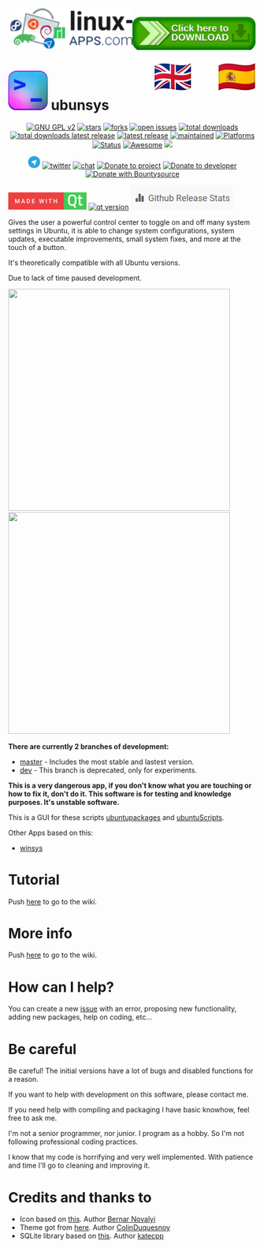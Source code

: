 <p align="center">
  <a href="https://www.pling.com/p/1179908" target="_blank"><img src="https://raw.githubusercontent.com/adgellida/resources/master/images/linux-apps-logo.png" width="250"></a><a href="https://www.pling.com/p/1179908" target="_blank"><img src="https://raw.githubusercontent.com/adgellida/resources/master/images/download-badge.png" width="250" alt="Gitlab"></a>
</p>

<a href="https://github.com/adgellida/ubunsys/blob/master/READMEesES.md" target="_blank"><img src="https://raw.githubusercontent.com/adgellida/data-protection-list/main/images/languages/spain.png" width="80" img align="right"></a>
<a href="https://github.com/adgellida/ubunsys" target="_blank"><img src="https://raw.githubusercontent.com/adgellida/data-protection-list/main/images/languages/united-kingdom.png" width="80" style="vertical-align:middle;margin:0px 50px" img align="right"></a>

<img src="https://raw.githubusercontent.com/adgellida/ubunsys/master/logo.png" width="80"> ubunsys
=============================================

<p align="center">
    <a href="https://www.gnu.org/licenses/gpl-2.0.en.html" target="_blank"><img src="https://img.shields.io/badge/license-GPLv2-blue.svg" alt="GNU GPL v2"></a>
    <a href="https://github.com/adgellida/ubunsys/stargazers" target="_blank"><img src="https://img.shields.io/github/stars/adgellida/ubunsys.svg" alt="stars"></a>
    <a href="https://github.com/adgellida/ubunsys/network" target="_blank"><img src="https://img.shields.io/github/forks/adgellida/ubunsys.svg" alt="forks"></a>
    <a href="https://github.com/adgellida/ubunsys/issues?q=is%3Aopen" target="_blank"><img src="https://img.shields.io/github/issues/adgellida/ubunsys.svg" alt="open issues"></a>
    <a href="https://github.com/adgellida/ubunsys/releases/latest" target="_blank"><img src="https://img.shields.io/github/downloads/adgellida/ubunsys/total.svg" alt="total downloads"></a>
    <a href="https://github.com/adgellida/ubunsys/releases/latest" target="_blank"><img src="https://img.shields.io/github/downloads/adgellida/ubunsys/v2020.08.25/total.svg" alt="total downloads latest release"></a>
    <a href="https://github.com/adgellida/ubunsys/releases/latest" target="_blank"><img src="https://img.shields.io/badge/latest release-v2020.08.25-blue.svg" alt="latest release"></a>
    <a href="https://github.com/adgellida/ubunsys/commits/master" target="_blank"><img src="https://img.shields.io/badge/maintained-active-green.svg" alt="maintained"></a>
    <a href="https://github.com/adgellida/ubunsys/releases"><img src="https://img.shields.io/badge/platform-Linux-lightgrey.svg" alt="Platforms"></a>
    <a href="https://github.com/adgellida/ubunsys/releases"><img src="https://img.shields.io/badge/status-alpha-orange.svg" alt="Status"></a>
    <a href="https://github.com/LewisVo/Awesome-Linux-Software/#utilities"><img src="https://cdn.rawgit.com/sindresorhus/awesome/d7305f38d29fed78fa85652e3a63e154dd8e8829/media/badge.svg" alt="Awesome"/></a>
	<a href="https://www.codacy.com/app/adgellida/ubunsys?utm_source=github.com&amp;utm_medium=referral&amp;utm_content=adgellida/ubunsys&amp;utm_campaign=Badge_Grade"><img src="https://api.codacy.com/project/badge/Grade/f33896b9ff894ab3a0862ada0835deaa"/></a>
</p>

<p align="center">
	<a href="https://t.me/ubunsys_app" target="_blank"><img src="https://raw.githubusercontent.com/adgellida/ubunsys/master/src/images/td_logo.png" width="25" alt="telegram group"></a>
	<a href="https://twitter.com/ubunsys_app" target="_blank"><img src="https://img.shields.io/twitter/follow/ubunsys_app.svg?style=social&label=Follow" alt="twitter"></a>
	<a href="https://gitter.im/adgellida/ubunsys" target="_blank"><img src="https://badges.gitter.im/adgellida/ubunsys.svg" alt="chat"></a>
	<a href="https://www.paypal.com/cgi-bin/webscr?cmd=_s-xclick&hosted_button_id=84KHR9VLK7XK8" target="_blank"><img src="https://img.shields.io/badge/Donate-PayPal-green.svg" alt="Donate to project"></a> <a href="https://www.paypal.me/adgellida" target="_blank"><img src="https://img.shields.io/badge/Donate-PayPal.me-green.svg" alt="Donate to developer"></a>
	<a href="https://www.bountysource.com/teams/ubunsys" target="_blank"><img src="https://img.shields.io/bountysource/team/ubunsys/activity.svg" alt="Donate with Bountysource"></a>
</p>

<p align="left">
	<a href="https://forthebadge.com/" target="_blank"><img src="https://raw.githubusercontent.com/adgellida/ubunsys/master/src/images/made-with-qt.png" alt="forthebadge"></a>
	<a href="https://www.qt.io" target="_blank"><img src="https://img.shields.io/badge/qt version-v5.9.5-green.svg" alt="qt version"></a>
	<a href="http://www.somsubhra.com/github-release-stats/?username=adgellida&repository=ubunsys" target="_blank"><img src="https://raw.githubusercontent.com/adgellida/ubunsys/master/src/images/github-release-stats.png" alt="github release stats"></a>
</p>

Gives the user a powerful control center to toggle on and off many system settings in Ubuntu, it is able to change system configurations, system updates, executable improvements, small system fixes, and more at the touch of a button.

It's theoretically compatible with all Ubuntu versions.

Due to lack of time paused development.

<img src="https://i.imgur.com/0kxR5Vj.gif" width="450" height="450" />

<img src="https://i.imgur.com/9jecSPE.gif" width="450" height="450" />

**There are currently 2 branches of development:**

* [master](https://github.com/adgellida/ubunsys/tree/master) - Includes the most stable and lastest version.
* [dev](https://github.com/adgellida/ubunsys/tree/dev) - This branch is deprecated, only for experiments.

**This is a very dangerous app, if you don't know what you are touching or how to fix it, don't do it. This software is for testing and knowledge purposes. It's unstable software.**

This is a GUI for these scripts [ubuntupackages](https://github.com/adgellida/ubuntupackages) and [ubuntuScripts](https://github.com/adgellida/ubuntuScripts).

Other Apps based on this:

* [winsys](https://github.com/adgellida/winsys)

Tutorial
=============================================

Push [here](https://github.com/adgellida/ubunsys/wiki/Tutorial_en) to go to the wiki.

More info
=============================================

Push [here](https://github.com/adgellida/ubunsys/wiki/More-info) to go to the wiki.

How can I help?
=============================================

You can create a new [issue](https://github.com/adgellida/ubunsys/issues/new) with an error, proposing new functionality, adding new packages, help on coding, etc...

Be careful
=============================================

Be careful! The initial versions have a lot of bugs and disabled functions for a reason.

If you want to help with development on this software, please contact me.

If you need help with compiling and packaging I have basic knowhow, feel free to ask me.

I'm not a senior programmer, nor junior. I program as a hobby. So I'm not following professional coding practices.

I know that my code is horrifying and very well implemented. With patience and time I'll go to cleaning and improving it.

Credits and thanks to
=============================================

* Icon based on [this](https://thenounproject.com/term/terminal/715962/). Author [Bernar Novalyi](https://thenounproject.com/bernar.novalyi)
* Theme got from [here](https://github.com/ColinDuquesnoy/QDarkStyleSheet). Author [ColinDuquesnoy](https://github.com/ColinDuquesnoy)
* SQLite library based on [this](https://github.com/katecpp/sql_with_qt). Author [katecpp](https://github.com/katecpp)